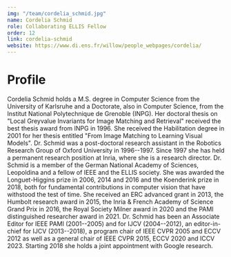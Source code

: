 ```yaml
---
img: "/team/cordelia_schmid.jpg"
name: Cordelia Schmid
role: Collaborating ELLIS Fellow
order: 12
link: cordelia-schmid
website: https://www.di.ens.fr/willow/people_webpages/cordelia/
---
```


# Profile
Cordelia Schmid holds a M.S. degree in Computer Science from the University of Karlsruhe and a Doctorate, also in Computer Science, from the Institut National Polytechnique de Grenoble (INPG). Her doctoral thesis on "Local Greyvalue Invariants for Image Matching and Retrieval" received the best thesis award from INPG in 1996. She received the Habilitation degree in 2001 for her thesis entitled "From Image Matching to Learning Visual Models". Dr. Schmid was a post-doctoral research assistant in the Robotics Research Group of Oxford University in 1996--1997. Since 1997 she has held a permanent research position at Inria, where she is a research director. Dr. Schmid is a member of the German National Academy of Sciences, Leopoldina and a fellow of IEEE and the ELLIS society. She was awarded the Longuet-Higgins prize in 2006, 2014 and 2016 and the Koenderink prize in 2018, both for fundamental contributions in computer vision that have withstood the test of time. She received an ERC advanced grant in 2013, the Humbolt research award in 2015, the Inria & French Academy of Science Grand Prix in 2016, the Royal Society Milner award in 2020 and the PAMI distinguished researcher award in 2021. Dr. Schmid has been an Associate Editor for IEEE PAMI (2001--2005) and for IJCV (2004--2012), an editor-in-chief for IJCV (2013--2018), a program chair of IEEE CVPR 2005 and ECCV 2012 as well as a general chair of IEEE CVPR 2015, ECCV 2020 and ICCV 2023. Starting 2018 she holds a joint appointment with Google research.

